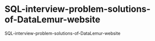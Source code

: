 # SQL-interview-problem-solutions-of-DataLemur-website
SQL-interview-problem-solutions-of-DataLemur-website
